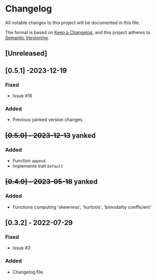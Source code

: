 # Changelog
All notable changes to this project will be documented in this file.

The format is based on [Keep a Changelog](https://keepachangelog.com/en/1.0.0/),
and this project adheres to [Semantic
Versioning](https://semver.org/spec/v2.0.0.html).

## [Unreleased]

## [0.5.1] -2023-12-19
### Fixed
- Issue #16
### Added
- Previous yanked version changes

## ~~[0.5.0] - 2023-12-13~~ yanked
### Added
- Function `append`.
- Implements trait `Default` 

## ~~[0.4.0] - 2023-05-18~~ yanked
### Added
- Functions computing 'skewness', 'kurtosis', 'bimodality coefficient'

## [0.3.2] - 2022-07-29
### Fixed
- Issue #3
### Added
- Changelog file.
